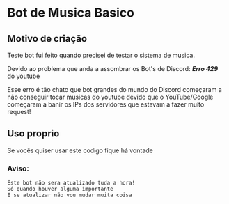 # Bot de Musica Basico

## Motivo de criação
Teste bot fui feito quando precisei de testar o sistema de musica. 

Devido ao problema que anda a assombrar os Bot's de Discord: ***Erro 429*** do youtube

Esse erro é tão chato que bot grandes do mundo do Discord começaram a não conseguir tocar musicas do youtube devido que o YouTube/Google começaram a banir os IPs dos servidores que estavam a fazer muito request!

## Uso proprio
Se vocês quiser usar este codigo fique há vontade

### **Aviso:**
```
Este bot não sera atualizado tuda a hora!
Só quando houver alguma importante
E se atualizar não vou mudar muita coisa
```